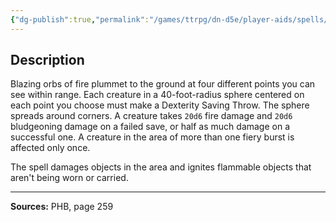 ```yaml
---
{"dg-publish":true,"permalink":"/games/ttrpg/dn-d5e/player-aids/spells/level-9/meteor-swarm/","tags":["TTRPG/DND/5e","verbal","somatic"]}
---
```



## Description
Blazing orbs of fire plummet to the ground at four different points you can see within range.
Each creature in a 40-foot-radius sphere centered on each point you choose must make a Dexterity Saving Throw.
The sphere spreads around corners.
A creature takes `20d6` fire damage and `20d6` bludgeoning damage on a failed save, or half as much damage on a successful one.
A creature in the area of more than one fiery burst is affected only once.

The spell damages objects in the area and ignites flammable objects that aren't being worn or carried.

---

**Sources:** PHB, page 259
